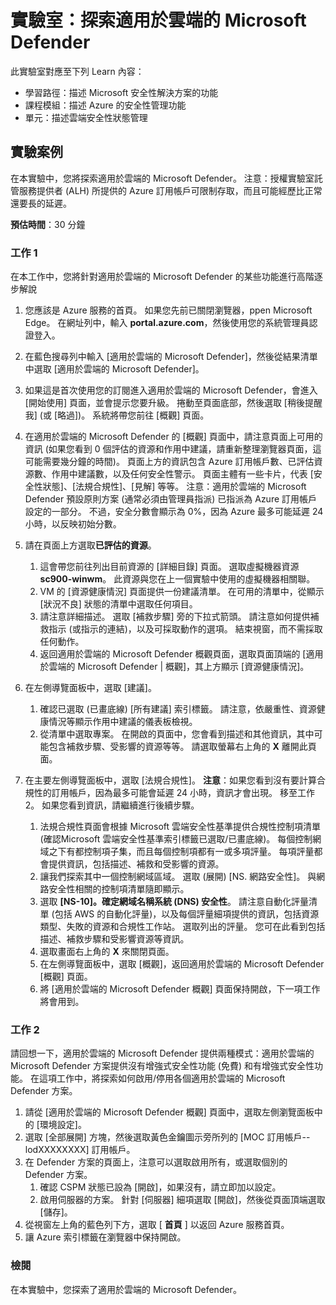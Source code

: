 <!---
---
實驗室：標題：「探索雲端Microsoft Defender」學習路徑/模組/單元：「學習路徑：描述 Microsoft 安全性解決方案的功能;課程模組 2：描述 Azure 的安全性管理功能;單元 3：描述雲端安全性狀態管理'
---
--->

# 實驗室：探索適用於雲端的 Microsoft Defender

此實驗室對應至下列 Learn 內容：

- 學習路徑：描述 Microsoft 安全性解決方案的功能
- 課程模組：描述 Azure 的安全性管理功能
- 單元：描述雲端安全性狀態管理

## 實驗案例

在本實驗中，您將探索適用於雲端的 Microsoft Defender。  注意：授權實驗室託管服務提供者 (ALH) 所提供的 Azure 訂用帳戶可限制存取，而且可能經歷比正常還要長的延遲。

**預估時間**：30 分鐘

### 工作 1

在本工作中，您將針對適用於雲端的 Microsoft Defender 的某些功能進行高階逐步解說

1. 您應該是 Azure 服務的首頁。  如果您先前已關閉瀏覽器，ppen Microsoft Edge。 在網址列中，輸入 **portal.azure.com**，然後使用您的系統管理員認證登入。

1. 在藍色搜尋列中輸入 [適用於雲端的 Microsoft Defender]，然後從結果清單中選取 [適用於雲端的 Microsoft Defender]。

1. 如果這是首次使用您的訂閱進入適用於雲端的 Microsoft Defender，會進入 [開始使用] 頁面，並會提示您要升級。  捲動至頁面底部，然後選取 [稍後提醒我] (或 [略過])。  系統將帶您前往 [概觀] 頁面。

1. 在適用於雲端的 Microsoft Defender 的 [概觀] 頁面中，請注意頁面上可用的資訊 (如果您看到 0 個評估的資源和作用中建議，請重新整理瀏覽器頁面，這可能需要幾分鐘的時間)。  頁面上方的資訊包含 Azure 訂用帳戶數、已評估資源數、作用中建議數，以及任何安全性警示。  頁面主體有一些卡片，代表 [安全性狀態]、[法規合規性]、[見解] 等等。  注意：適用於雲端的 Microsoft Defender 預設原則方案 (通常必須由管理員指派) 已指派為 Azure 訂用帳戶設定的一部分。 不過，安全分數會顯示為 0%，因為 Azure 最多可能延遲 24 小時，以反映初始分數。

1. 請在頁面上方選取**已評估的資源**。 
    1. 這會帶您前往列出目前資源的 [詳細目錄] 頁面。 選取虛擬機器資源 **sc900-winwm**。 此資源與您在上一個實驗中使用的虛擬機器相關聯。
    1. VM 的 [資源健康情況] 頁面提供一份建議清單。  在可用的清單中，從顯示 [狀況不良] 狀態的清單中選取任何項目。
    1. 請注意詳細描述。  選取 [補救步驟] 旁的下拉式箭頭。 請注意如何提供補救指示 (或指示的連結)，以及可採取動作的選項。  結束視窗，而不需採取任何動作。
    1. 返回適用於雲端的 Microsoft Defender 概觀頁面，選取頁面頂端的 [適用於雲端的 Microsoft Defender | 概觀]，其上方顯示 [資源健康情況]。

1. 在左側導覽面板中，選取 [建議]。  
    1. 確認已選取 (已畫底線) [所有建議] 索引標籤。  請注意，依嚴重性、資源健康情況等顯示作用中建議的儀表板檢視。
    1. 從清單中選取專案。  在開啟的頁面中，您會看到描述和其他資訊，其中可能包含補救步驟、受影響的資源等等。 請選取螢幕右上角的 **X** 離開此頁面。

1. 在主要左側導覽面板中，選取 [法規合規性]。  **注意**：如果您看到沒有要計算合規性的訂用帳戶，因為最多可能會延遲 24 小時，資訊才會出現。 移至工作 2。  如果您看到資訊，請繼續進行後續步驟。
    1. 法規合規性頁面會根據 Microsoft 雲端安全性基準提供合規性控制項清單 (確認Microsoft 雲端安全性基準索引標籤已選取/已畫底線)。 每個控制網域之下有都控制項子集，而且每個控制項都有一或多項評量。 每項評量都會提供資訊，包括描述、補救和受影響的資源。
    1. 讓我們探索其中一個控制網域區域。 選取 (展開) [NS. 網路安全性]。 與網路安全性相關的控制項清單隨即顯示。
    1. 選取 **[NS-10]。確定網域名稱系統 (DNS) 安全性**。 請注意自動化評量清單 (包括 AWS 的自動化評量)，以及每個評量細項提供的資訊，包括資源類型、失敗的資源和合規性工作站。 選取列出的評量。  您可在此看到包括描述、補救步驟和受影響資源等資訊。
    1. 選取畫面右上角的 **X** 來關閉頁面。
    1. 在左側導覽面板中，選取 [概觀]，返回適用於雲端的 Microsoft Defender [概觀] 頁面。
    1. 將 [適用於雲端的 Microsoft Defender 概觀] 頁面保持開啟，下一項工作將會用到。

### 工作 2

請回想一下，適用於雲端的 Microsoft Defender 提供兩種模式：適用於雲端的 Microsoft Defender 方案提供沒有增強式安全性功能 (免費) 和有增強式安全性功能。 在這項工作中，將探索如何啟用/停用各個適用於雲端的 Microsoft Defender 方案。

1. 請從 [適用於雲端的 Microsoft Defender 概觀] 頁面中，選取左側瀏覽面板中的 [環境設定]。
1. 選取 [全部展開] 方塊，然後選取黃色金鑰圖示旁所列的 [MOC 訂用帳戶--lodXXXXXXXX] 訂用帳戶。
1. 在 Defender 方案的頁面上，注意可以選取啟用所有，或選取個別的 Defender 方案。 
    1. 確認 CSPM 狀態已設為 [開啟]，如果沒有，請立即加以設定。  
    1. 啟用伺服器的方案。  針對 [伺服器] 細項選取 [開啟]，然後從頁面頂端選取 [儲存]。
1. 從視窗左上角的藍色列下方，選取 [ **首頁** ] 以返回 Azure 服務首頁。
1. 讓 Azure 索引標籤在瀏覽器中保持開啟。

### 檢閱

在本實驗中，您探索了適用於雲端的 Microsoft Defender。
